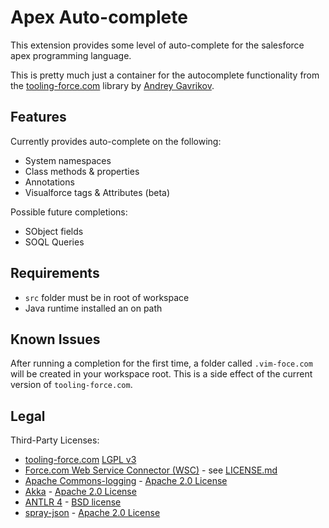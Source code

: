# Apex Auto-complete

This extension provides some level of auto-complete for the salesforce apex programming language.

This is pretty much just a container for the autocomplete functionality from the [tooling-force.com](https://github.com/neowit/tooling-force.com) library by [Andrey Gavrikov](https://github.com/neowit).

## Features

Currently provides auto-complete on the following:

* System namespaces
* Class methods & properties
* Annotations
* Visualforce tags & Attributes (beta)

Possible future completions:

* SObject fields
* SOQL Queries

## Requirements

* `src` folder must be in root of workspace
* Java runtime installed an on path

## Known Issues

After running a completion for the first time, a folder called `.vim-foce.com` will be created in your workspace root.
This is a side effect of the current version of `tooling-force.com`.

## Legal

Third-Party Licenses:

* [tooling-force.com](https://github.com/neowit/tooling-force.com) [LGPL v3](http://www.gnu.org/licenses/)
* [Force.com Web Service Connector (WSC)](https://github.com/forcedotcom/wsc) - see [LICENSE.md](https://github.com/forcedotcom/wsc/blob/master/LICENSE.md)
* [Apache Commons-logging](http://commons.apache.org/proper/commons-logging/) - [Apache 2.0 License](http://www.apache.org/licenses/)
* [Akka](http://akka.io/) - [Apache 2.0 License](http://www.apache.org/licenses/)
* [ANTLR 4](http://www.antlr.org/) - [BSD license](http://www.antlr.org/license.html)
* [spray-json](https://github.com/spray/spray-json) - [Apache 2.0 License](http://www.apache.org/licenses/)